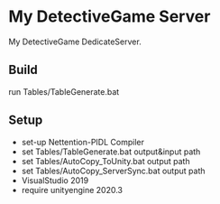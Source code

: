 # My DetectiveGame Server
My DetectiveGame DedicateServer.
## Build

run Tables/TableGenerate.bat 

## Setup
 * set-up Nettention-PIDL Compiler 
 * set Tables/TableGenerate.bat output&input path 
 * set Tables/AutoCopy_ToUnity.bat output path 
 * set Tables/AutoCopy_ServerSync.bat output path 
 * VisualStudio 2019
 * require unityengine 2020.3
 
